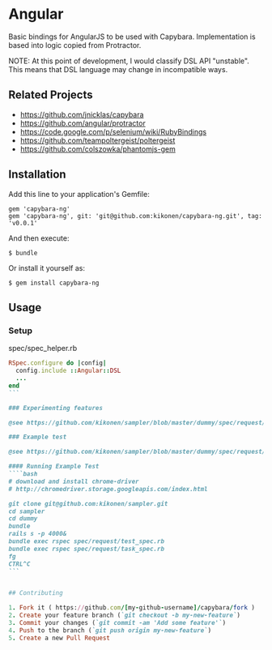 # Angular

Basic bindings for AngularJS to be used with Capybara. Implementation is based into
logic copied from Protractor.

NOTE: At this point of development, I would classify DSL API "unstable". This means that
DSL language may change in incompatible ways.

## Related Projects

- https://github.com/jnicklas/capybara
- https://github.com/angular/protractor
- https://code.google.com/p/selenium/wiki/RubyBindings
- https://github.com/teampoltergeist/poltergeist
- https://github.com/colszowka/phantomjs-gem

## Installation

Add this line to your application's Gemfile:

    gem 'capybara-ng'
    gem 'capybara-ng', git: 'git@github.com:kikonen/capybara-ng.git', tag: 'v0.0.1'

And then execute:

    $ bundle

Or install it yourself as:

    $ gem install capybara-ng

## Usage

### Setup

spec/spec_helper.rb
````ruby
RSpec.configure do |config|
  config.include ::Angular::DSL
  ...
end
```

### Experimenting features

@see https://github.com/kikonen/sampler/blob/master/dummy/spec/request/test_spec.rb

### Example test

@see https://github.com/kikonen/sampler/blob/master/dummy/spec/request/task_spec.rb

#### Running Example Test
````bash
# download and install chrome-driver
# http://chromedriver.storage.googleapis.com/index.html

git clone git@github.com:kikonen/sampler.git
cd sampler
cd dummy
bundle
rails s -p 4000&
bundle exec rspec spec/request/test_spec.rb
bundle exec rspec spec/request/task_spec.rb
fg
CTRL^C
```


## Contributing

1. Fork it ( https://github.com/[my-github-username]/capybara/fork )
2. Create your feature branch (`git checkout -b my-new-feature`)
3. Commit your changes (`git commit -am 'Add some feature'`)
4. Push to the branch (`git push origin my-new-feature`)
5. Create a new Pull Request
